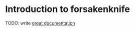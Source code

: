 # Introduction to forsakenknife

TODO: write [great documentation](http://jacobian.org/writing/what-to-write/)
